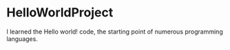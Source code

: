# HelloWorldProject
I learned the Hello world! code, the starting point of numerous programming languages.
